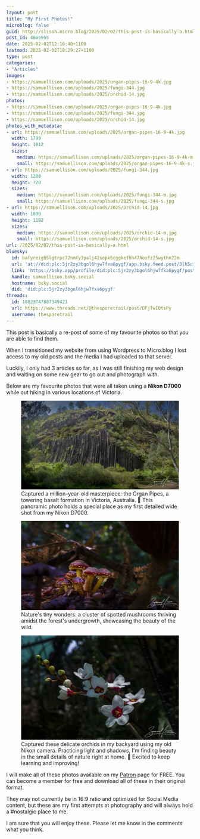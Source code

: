 ```yaml
---
layout: post
title: "My First Photos!"
microblog: false
guid: http://slison.micro.blog/2025/02/02/this-post-is-basically-a.html
post_id: 4865955
date: 2025-02-02T12:16:40+1100
lastmod: 2025-02-02T18:29:27+1100
type: post
categories:
- "Articles"
images:
- https://samuellison.com/uploads/2025/organ-pipes-16-9-4k.jpg
- https://samuellison.com/uploads/2025/fungi-344.jpg
- https://samuellison.com/uploads/2025/orchid-14.jpg
photos:
- https://samuellison.com/uploads/2025/organ-pipes-16-9-4k.jpg
- https://samuellison.com/uploads/2025/fungi-344.jpg
- https://samuellison.com/uploads/2025/orchid-14.jpg
photos_with_metadata:
- url: https://samuellison.com/uploads/2025/organ-pipes-16-9-4k.jpg
  width: 1799
  height: 1012
  sizes:
    medium: https://samuellison.com/uploads/2025/organ-pipes-16-9-4k-m.jpg
    small: https://samuellison.com/uploads/2025/organ-pipes-16-9-4k-s.jpg
- url: https://samuellison.com/uploads/2025/fungi-344.jpg
  width: 1280
  height: 720
  sizes:
    medium: https://samuellison.com/uploads/2025/fungi-344-m.jpg
    small: https://samuellison.com/uploads/2025/fungi-344-s.jpg
- url: https://samuellison.com/uploads/2025/orchid-14.jpg
  width: 1800
  height: 1192
  sizes:
    medium: https://samuellison.com/uploads/2025/orchid-14-m.jpg
    small: https://samuellison.com/uploads/2025/orchid-14-s.jpg
url: /2025/02/02/this-post-is-basically-a.html
bluesky:
  id: bafyreigb5lgtrpc72nmfy3palj42sopk6cggkefhh47hoxfz25wythn22m
  url: 'at://did:plc:5jr2zy3bgol6hjw7fxa6pygf/app.bsky.feed.post/3lh5uiiav7q2e'
  link: 'https://bsky.app/profile/did:plc:5jr2zy3bgol6hjw7fxa6pygf/post/3lh5uiiav7q2e'
  handle: samuellison.bsky.social
  hostname: bsky.social
  did: 'did:plc:5jr2zy3bgol6hjw7fxa6pygf'
threads:
  id: 18023747807349421
  url: https://www.threads.net/@thesporetrail/post/DFjTwIQtsPy
  username: thesporetrail
---
```

This post is basically a re-post of some of my favourite photos so that you are able to find them.

When I transitioned my website from using Wordpress to Micro.blog I lost access to my old posts and the media I had uploaded to that server.

Luckily, I only had 3 articles so far, as I was still finishing my web design and waiting on some new gear to go out and photograph with.

Below are my favourite photos that were all taken using a **Nikon D7000** while out hiking in various locations of Victoria.
<!--more-->
<figure>
  <img src="uploads/2025/organ-pipes-16-9-4k.jpg" alt="A panoramic photo of the Organ Pipes, a geological formation in Organ Pipes National Park, Victoria, Australia. The tall, column-like basalt structures rise from the green landscape, surrounded by trees and shrubs." title="Organ Pipes">
  <figcaption>Captured a million-year-old masterpiece: the Organ Pipes, a towering basalt formation in Victoria, Australia. 🌿 This panoramic photo holds a special place as my first detailed wide shot from my Nikon D7000.</figcaption>
</figure>

<figure>
  <img src="uploads/2025/fungi-344.jpg" alt="A group of red and brown spotted mushrooms emerging from the forest floor, surrounded by blurred green foliage." title="Forest Jewels">
  <figcaption>Nature's tiny wonders: a cluster of spotted mushrooms thriving amidst the forest's undergrowth, showcasing the beauty of the wild.</figcaption>
</figure>

<figure>
  <img src="uploads/2025/orchid-14.jpg" alt="A delicate spray of white orchids with red centers and yellow highlights, softly lit against a blurred garden backdrop." title="Forest Jewels">
  <figcaption>Captured these delicate orchids in my backyard using my old Nikon camera. Practicing light and shadows, I'm finding beauty in the small details of nature right at home. 📸 Excited to keep learning and improving!</figcaption>
</figure>


I will make all of these photos available on my [Patron](https://https://www.patreon.com/thesporetrail) page for FREE. You can become a member for free and download all of these in their original format.

They may not currently be in 16:9 ratio and optimized for Social Media content, but these are my first attempts at photography and will always hold a #nostalgic place to me.

I am sure that you will enjoy these. Please let me know in the comments what you think.


